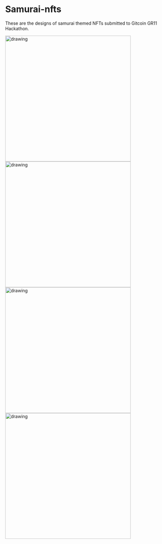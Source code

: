 # Samurai-nfts
These are the designs of samurai themed NFTs submitted to Gitcoin GR11 Hackathon.

<img src="https://user-images.githubusercontent.com/90963726/182213475-7bb7fa38-69d8-420e-9ab6-7e20d2db05d8.png" alt="drawing" style="width:400px;" />  <img src="https://user-images.githubusercontent.com/90963726/182213490-e0fe3178-eb34-4be5-8093-186a6983e650.png" alt="drawing" style="width:400px;"/>  
<img src="https://user-images.githubusercontent.com/90963726/182213506-ebf8ea77-98ad-4dbe-b18b-794a26b4b241.png" alt="drawing" style="width:400px;"/>  <img src="https://user-images.githubusercontent.com/90963726/182213943-62230e5e-61ad-477a-a9fc-841ba2cd36ff.png" alt="drawing" style="width:400px;"/>  
